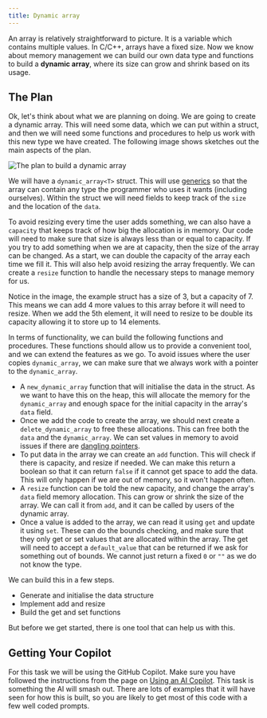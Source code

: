 ```yaml
---
title: Dynamic array
---
```


An array is relatively straightforward to picture. It is a variable which contains multiple values. In C/C++, arrays have a fixed size. Now we know about memory management we can build our own data type and functions to build a **dynamic array**, where its size can grow and shrink based on its usage.

## The Plan

Ok, let's think about what we are planning on doing. We are going to create a dynamic array. This will need some data, which we can put within a struct, and then we will need some functions and procedures to help us work with this new type we have created. The following image shows sketches out the main aspects of the plan.

![The plan to build a dynamic array](./images/dyn-arr-plan.png)

We will have a `dynamic_array<T>` struct. This will use [generics](/book/part-2-organised-code/6-deep-dive-memory/1-concepts/07-generics) so that the array can contain any type the programmer who uses it wants (including ourselves). Within the struct we will need fields to keep track of the `size` and the location of the `data`.

To avoid resizing every time the user adds something, we can also have a `capacity` that keeps track of how big the allocation is in memory. Our code will need to make sure that size is always less than or equal to capacity. If you try to add something when we are at capacity, then the size of the array can be changed. As a start, we can double the capacity of the array each time we fill it. This will also help avoid resizing the array frequently. We can create a `resize` function to handle the necessary steps to manage memory for us.

Notice in the image, the example struct has a size of 3, but a capacity of 7. This means we can add 4 more values to this array before it will need to resize. When we add the 5th element, it will need to resize to be double its capacity allowing it to store up to 14 elements.

In terms of functionality, we can build the following functions and procedures. These functions should allow us to provide a convenient tool, and we can extend the features as we go. To avoid issues where the user copies `dynamic_array`, we can make sure that we always work with a pointer to the `dynamic_array`.

- A `new_dynamic_array` function that will initialise the data in the struct. As we want to have this on the heap, this will allocate the memory for the `dynamic_array` and enough space for the initial capacity in the array's `data` field.
- Once we add the code to create the array, we should next create a `delete_dynamic_array` to free these allocations. This can free both the `data` and the `dynamic_array`. We can set values in memory to avoid issues if there are [dangling pointers](/book/part-2-organised-code/6-deep-dive-memory/1-concepts/05-3-dangling-pointer).
- To put data in the array we can create an `add` function. This will check if there is capacity, and resize if needed. We can make this return a boolean so that it can return `false` if it cannot get space to add the data. This will only happen if we are out of memory, so it won't happen often.
- A `resize` function can be told the new capacity, and change the array's `data` field memory allocation. This can grow or shrink the size of the array. We can call it from `add`, and it can be called by users of the dynamic array.
- Once a value is added to the array, we can read it using `get` and update it using `set`. These can do the bounds checking, and make sure that they only get or set values that are allocated within the array. The get will need to accept a `default_value` that can be returned if we ask for something out of bounds. We cannot just return a fixed `0` or `""` as we do not know the type.

We can build this in a few steps.

- Generate and initialise the data structure
- Implement add and resize
- Build the get and set functions

But before we get started, there is one tool that can help us with this.

## Getting Your Copilot

For this task we will be using the GitHub Copilot. Make sure you have followed the instructions from the page on [Using an AI Copilot](/book/part-2-organised-code/6-deep-dive-memory/1-concepts/08-copilot). This task is something the AI will smash out. There are lots of examples that it will have seen for how this is built, so you are likely to get most of this code with a few well coded prompts.
